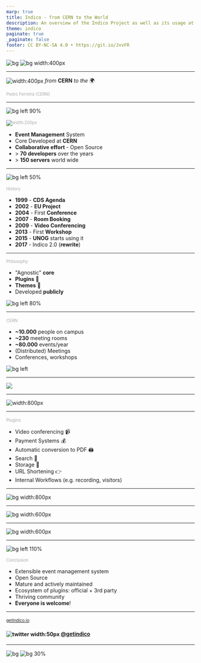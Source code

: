 ```yaml
---
marp: true
title: Indico - from CERN to the World
description: An overview of the Indico Project as well as its usage at CERN
theme: indico
paginate: true
_paginate: false
footer: CC BY-NC-SA 4.0 • https://git.io/JvvFR
---
```


<!-- _footer: '' -->

![bg](#0033A0)
![bg width:400px](assets/theme/cern.svg)

---

![width:400px](assets/theme/logo.svg)
*from* **CERN** *to the* 🌍

### Pedro Ferreira (CERN)

<style scoped>
h3 {
    color: #aaa;
    font-size: 0.8em;
    font-weight: normal;
}
</style>

---

![bg left 90%](assets/indico_main_page.png)

### ![width:200px](assets/theme/logo.svg)

 - **Event Management** System
 - Core Developed at **CERN**
 - **Collaborative effort** - Open Source
 - \> **70 developers** over the years
 - \> **150 servers** world wide

---

![bg left 50%](assets/vase.svg)

### History

 - **1999** - **CDS Agenda**
 - **2002** - **EU Project**
 - **2004** - First **Conference**
 - **2007** - **Room Booking**
 - **2009** - **Video Conferencing**
 - **2013** - First **Workshop**
 - **2015** - **UNOG** starts using it
 - **2017** - Indico 2.0 (**rewrite**)

<style scoped>
section {
    font-size: 1.7em;
}
</style>

---

### Philosophy

 - "Agnostic" **core**
 - **Plugins** 🧩
 - **Themes** 🎨
 - Developed **publicly**

![bg left 80%](assets/opensource.svg)

---

### CERN

- **~10.000** people on campus
- **~230** meeting rooms
- **~80.000** events/year
- (Distributed) Meetings
- Conferences, workshops

![bg left](assets/cern_aerial.png)

---

![](assets/event_types.svg)

---

![width:800px](assets/indico_rb.png)

---
### Plugins

 - Video conferencing 📹
 - Payment Systems 💰
 - Automatic conversion to PDF 🖨
 - Search 🔎
 - Storage 💾
 - URL Shortening 👉
 - Internal Workflows (e.g. recording, visitors)

---

![bg width:800px](assets/indico_meeting_header.png)

---

![bg width:600px](assets/indico_meeting_payments.png)

---

![bg width:600px](assets/indico_vehicle.png)

---

![bg left 110%](assets/forum.png)

### Conclusion
 - Extensible event management system
 - Open Source
 - Mature and actively maintained
 - Ecosystem of plugins: official + 3rd party
 - Thriving community
 - **Everyone is welcome**!

---

### [getindico.io](https://getindico.io)
#### ![twitter width:50px](assets/theme/twitter.svg) [@getindico](https://twitter.com/getindico)

<style scoped>
img {
    vertical-align: middle;
}
</style>

---

<!-- _footer: '' -->
<!-- _paginate: false -->

![bg](#002939ff)
![bg 30%](assets/theme/logo_inverted.svg)
